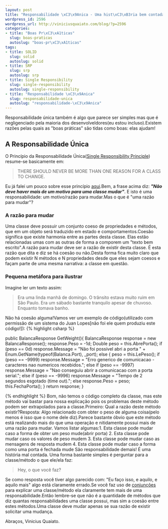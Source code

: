 ```yaml
--- 
layout: post
title: "Responsabilidade \xC3\x9Anica - Uma hist\xC3\xB3ria bem contada"
wordpress_id: 2596
wordpress_url: http://viniciusquaiato.com/blog/?p=2596
categories: 
- title: "Boas Pr\xC3\xA1ticas"
  slug: boas-praticas
  autoslug: "boas-pr\xC3\xA1ticas"
tags: 
- title: SOLID
  slug: solid
  autoslug: solid
- title: SRP
  slug: srp
  autoslug: srp
- title: Single Responsibility
  slug: single-responsibility
  autoslug: single-responsibility
- title: "Responsabilidade \xC3\x9Anica"
  slug: responsabilidade-unica
  autoslug: "responsabilidade-\xC3\x9Anica"
---
```

Responsabilidade única também é algo que parece ser simples mas que é negligenciado pela maioria dos desenvolveldores(eu estou incluso).Existem razões pelas quais as "boas práticas" são tidas como boas: elas ajudam!

## A Responsabilidade Única
O Princípio da Responsabilidade Única([Single Responsibility Principle](http://www.objectmentor.com/resources/articles/srp.pdf)) resume-se basicamente em:<blockquote>THERE SHOULD NEVER BE MORE THAN ONE REASON FOR A CLASS TO CHANGE.</blockquote>Eu já falei um pouco sobre esse princípio [aqui](http://viniciusquaiato.com/blog/srp-single-responsibility-principle/).Bem, a frase acima diz: **_"Não deve haver mais de um motivo para uma classe mudar"_**. E isto é uma responsabilidade: um motivo/razão para mudar.Mas o que é "uma razão para mudar"?

### A razão para mudar
Uma classe deve possuir um conjunto coeso de propriedades e métodos, que em um objeto será traduzido em estado e comportamentos.Coesão significa que existe harmonia entre as partes desta classe. Elas estão relacionadas umas com as outras de forma a comporem um "texto bem escrito".A razão para mudar deve ser a razão de existir desta classe. É esta razão que dita e diz se há coesão ou não.Desta forma fica muito claro que podem existir N métodos e N propriedades desde que eles sejam coesos e façam parte de uma mesma narrativa: a classe em questão.

### Pequena metáfora para ilustrar
Imagine ler um texto assim:<blockquote>Era uma linda manhã de domingo. O trânsito estava muito ruim em São Paulo. Era um sábado bastante tranquilo apesar de chuvoso. Enquanto tomava banho.</blockquote>Não há coesão alguma!Vamos ver um exemplo de código(utilizado com permissão de um sistema do Juan Lopes[não foi ele quem produziu este código!]):
{% highlight csharp %}

public BalancaResponse GetWeight(){    BalancaResponse response = new BalancaResponse();
    response.Peso = -1d;
    Double peso = this.AbrePorta();
    if (peso == 0d)        response.Message = "Não foi possível abri a porta " + Enum.GetName(typeof(Balanca.Port), _port);
    else    {        peso = this.LePeso();
    if (peso == -9999)            response.Message = "Erro generico de comunicacao - caracteres nao numericos recebidos.";
    else if (peso == -9997)            response.Message = "Nao conseguiu abrir a comunicacao com a porta serial.";
    else if (peso == -9996)            response.Message = "Tempo de 2 segundos esgotado (time out).";
    else            response.Peso = peso;
    this.FechaPorta();
    }
    return response;
    }

{% endhighlight %}
Bom, não temos o código completo da classe, mas este método vai bastar para nossa explicação pois os problemas deste método podem ser extrapolados para a classe.Primeiro: Qual a razão deste método existir?Resposta: Algo relacionado com obter o peso de alguma coisa(pelo menos é isso que o nome dele diz).Parece bastante óbvio que este método está realizando mais do que uma operação e nitidamente possui mais de uma razão para mudar. Vamos listar algumas:1. Esta classe pode mudar caso a forma de obter um peso mude(abrir porta)
2. Esta classe pode mudar caso os valores de peso mudem
3. Esta classe pode mudar caso as mensagens de resposta mudem
4. Esta classe pode mudar caso a forma como uma porta é fechada mude
São responsabilidade demais! É uma história mal contada. Uma forma bastante simples é perguntar para a classe/método o que ele/ela faz:<blockquote>Hey, o que você faz?</blockquote>Se como resposta você tiver algo parecido com: "Eu faço isso, e aquilo, e aquilo mais" algo está claramente errado.Se você faz uso de [conjunções](http://pt.wikipedia.org/wiki/Conjun%C3%A7%C3%A3o) para explicar uma classe/método ela claramente tem mais de uma responsabilidade.Então lembre-se que não é a quantidade de métodos que diz quantas responsabilidades uma classe possui, mas sim a coesão entre estes métodos.Uma classe deve mudar apenas se sua razão de existir solicitar uma mudança.

Abraços,
Vinicius Quaiato.
